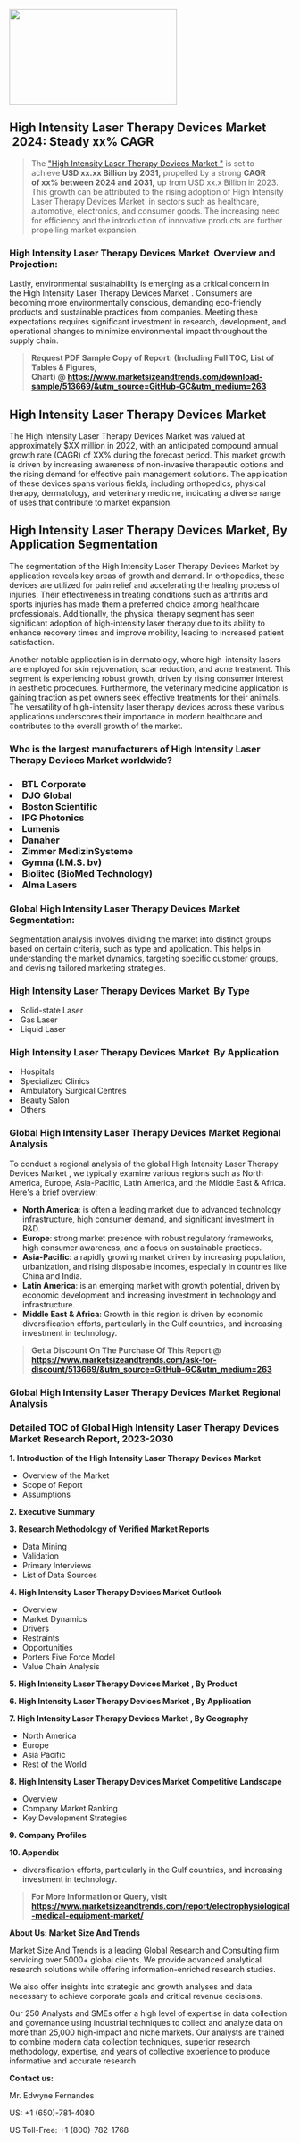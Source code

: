 <p><img class="alignnone size-medium wp-image-20088" src="https://ffe5etoiles.com/wp-content/uploads/2024/12/MST1-300x171.png" alt="" width="300" height="171" /></p><h2 id="ember46" class="ember-view reader-text-block__heading-2">High Intensity Laser Therapy Devices Market &nbsp;2024: Steady&nbsp;xx% CAGR</h2><blockquote id="ember47" class="ember-view reader-text-block__blockquote">The&nbsp;<a class="app-aware-link " href="https://www.marketsizeandtrends.com/download-sample/513669/&utm_source=GitHub-GC&utm_medium=263" target="_blank" data-test-app-aware-link="">"High Intensity Laser Therapy Devices Market "</a>&nbsp;is set to achieve&nbsp;<strong>USD&nbsp;xx.xx&nbsp;Billion by 2031,</strong>&nbsp;propelled by a strong&nbsp;<strong>CAGR of&nbsp;xx% between 2024 and 2031,</strong>&nbsp;up from USD xx.x Billion in 2023. This growth can be attributed to the rising adoption of&nbsp;High Intensity Laser Therapy Devices Market &nbsp;in sectors such as healthcare, automotive, electronics, and consumer goods. The increasing need for efficiency and the introduction of innovative products are further propelling market expansion.</blockquote><h3 id="ember48" class="ember-view reader-text-block__heading-3">High Intensity Laser Therapy Devices Market &nbsp;Overview and Projection:</h3><p id="ember49" class="ember-view reader-text-block__paragraph">Lastly, environmental sustainability is emerging as a critical concern in the&nbsp;High Intensity Laser Therapy Devices Market . Consumers are becoming more environmentally conscious, demanding eco-friendly products and sustainable practices from companies. Meeting these expectations requires significant investment in research, development, and operational changes to minimize environmental impact throughout the supply chain.</p><blockquote id="ember50" class="ember-view reader-text-block__blockquote"><strong>Request PDF Sample Copy of Report: (Including Full TOC, List of Tables &amp; Figures, Chart)&nbsp;@&nbsp;<strong><a href="https://www.marketsizeandtrends.com/download-sample/513669/&utm_source=GitHub-GC&utm_medium=263" target="_blank">https://www.marketsizeandtrends.com/download-sample/513669/&utm_source=GitHub-GC&utm_medium=263</a></strong></strong></blockquote><h3 class=""> <h2>High Intensity Laser Therapy Devices Market</h2><p>The High Intensity Laser Therapy Devices Market was valued at approximately $XX million in 2022, with an anticipated compound annual growth rate (CAGR) of XX% during the forecast period. This market growth is driven by increasing awareness of non-invasive therapeutic options and the rising demand for effective pain management solutions. The application of these devices spans various fields, including orthopedics, physical therapy, dermatology, and veterinary medicine, indicating a diverse range of uses that contribute to market expansion.</p><h2>High Intensity Laser Therapy Devices Market, By Application Segmentation</h2><p>The segmentation of the High Intensity Laser Therapy Devices Market by application reveals key areas of growth and demand. In orthopedics, these devices are utilized for pain relief and accelerating the healing process of injuries. Their effectiveness in treating conditions such as arthritis and sports injuries has made them a preferred choice among healthcare professionals. Additionally, the physical therapy segment has seen significant adoption of high-intensity laser therapy due to its ability to enhance recovery times and improve mobility, leading to increased patient satisfaction.</p><p>Another notable application is in dermatology, where high-intensity lasers are employed for skin rejuvenation, scar reduction, and acne treatment. This segment is experiencing robust growth, driven by rising consumer interest in aesthetic procedures. Furthermore, the veterinary medicine application is gaining traction as pet owners seek effective treatments for their animals. The versatility of high-intensity laser therapy devices across these various applications underscores their importance in modern healthcare and contributes to the overall growth of the market.</p></h3><h3 id="" class="">Who is the largest manufacturers of&nbsp;High Intensity Laser Therapy Devices Market worldwide?</h3><h3 class=""></Li><Li>BTL Corporate</Li><Li> DJO Global</Li><Li> Boston Scientific</Li><Li> IPG Photonics</Li><Li> Lumenis</Li><Li> Danaher</Li><Li> Zimmer MedizinSysteme</Li><Li> Gymna (I.M.S. bv)</Li><Li> Biolitec (BioMed Technology)</Li><Li> Alma Lasers</h3><h3 id="ember53" class="ember-view reader-text-block__heading-3">Global&nbsp;High Intensity Laser Therapy Devices Market Segmentation:</h3><p id="ember54" class="ember-view reader-text-block__paragraph">Segmentation analysis involves dividing the market into distinct groups based on certain criteria, such as type and application. This helps in understanding the market dynamics, targeting specific customer groups, and devising tailored marketing strategies.</p><h3 id="" class="">High Intensity Laser Therapy Devices Market &nbsp;By Type</h3><p></Li><Li>Solid-state Laser</Li><Li> Gas Laser</Li><Li> Liquid Laser</p><h3 id="" class="">High Intensity Laser Therapy Devices Market &nbsp;By Application</h3><p class=""></Li><Li>Hospitals</Li><Li> Specialized Clinics</Li><Li> Ambulatory Surgical Centres</Li><Li> Beauty Salon</Li><Li> Others</p><h3 id="ember62" class="ember-view reader-text-block__heading-3">Global High Intensity Laser Therapy Devices Market Regional Analysis</h3><p id="ember63" class="ember-view reader-text-block__paragraph">To conduct a regional analysis of the global High Intensity Laser Therapy Devices Market , we typically examine various regions such as North America, Europe, Asia-Pacific, Latin America, and the Middle East &amp; Africa. Here's a brief overview:</p><ul><li><strong>North America</strong>: is often a leading market due to advanced technology infrastructure, high consumer demand, and significant investment in R&amp;D.</li><li><strong>Europe</strong>: strong market presence with robust regulatory frameworks, high consumer awareness, and a focus on sustainable practices.</li><li><strong>Asia-Pacific</strong>: a rapidly growing market driven by increasing population, urbanization, and rising disposable incomes, especially in countries like China and India.</li><li><strong>Latin America</strong>: is an emerging market with growth potential, driven by economic development and increasing investment in technology and infrastructure.</li><li><strong>Middle East &amp; Africa</strong>: Growth in this region is driven by economic diversification efforts, particularly in the Gulf countries, and increasing investment in technology.</li></ul><blockquote id="ember61" class="ember-view reader-text-block__blockquote"><strong>Get a Discount On The Purchase Of This Report @ <strong><a href="https://html-cleaner.com/" target="">https://www.marketsizeandtrends.com/ask-for-discount/513669/&utm_source=GitHub-GC&utm_medium=263</a></strong></strong></blockquote><h3 id="ember62" class="ember-view reader-text-block__heading-3">Global High Intensity Laser Therapy Devices Market Regional Analysis</h3><h3 id="" class="">Detailed TOC of Global High Intensity Laser Therapy Devices Market Research Report, 2023-2030</h3><p id="" class=""><strong>1. Introduction of the High Intensity Laser Therapy Devices Market </strong></p><ul><li>Overview of the Market</li><li>Scope of Report</li><li>Assumptions</li></ul><p id="" class=""><strong>2. Executive Summary</strong></p><p id="" class=""><strong>3. Research Methodology of Verified Market Reports</strong></p><ul><li>Data Mining</li><li>Validation</li><li>Primary Interviews</li><li>List of Data Sources</li></ul><p id="" class=""><strong>4. High Intensity Laser Therapy Devices Market Outlook</strong></p><ul><li>Overview</li><li>Market Dynamics</li><li>Drivers</li><li>Restraints</li><li>Opportunities</li><li>Porters Five Force Model</li><li>Value Chain Analysis</li></ul><p id="" class=""><strong>5. High Intensity Laser Therapy Devices Market , By Product</strong></p><p id="" class=""><strong>6. High Intensity Laser Therapy Devices Market , By Application</strong></p><p id="" class=""><strong>7. High Intensity Laser Therapy Devices Market , By Geography</strong></p><ul><li>North America</li><li>Europe</li><li>Asia Pacific</li><li>Rest of the World</li></ul><p id="" class=""><strong>8. High Intensity Laser Therapy Devices Market Competitive Landscape</strong></p><ul><li>Overview</li><li>Company Market Ranking</li><li>Key Development Strategies</li></ul><p id="" class=""><strong>9. Company Profiles</strong></p><p id="" class=""><strong>10. Appendix</strong></p><ul><li>diversification efforts, particularly in the Gulf countries, and increasing investment in technology.</li></ul><blockquote id="ember65" class="ember-view reader-text-block__blockquote"><strong>For More Information or Query, visit <strong><strong><a href="https://html-cleaner.com/" target="">https://www.marketsizeandtrends.com/report/electrophysiological-medical-equipment-market/</a></strong></strong></strong></blockquote><p id="" class=""><strong>About Us: Market Size And Trends</strong></p><p id="" class="">Market Size And Trends is a leading Global Research and Consulting firm servicing over 5000+ global clients. We provide advanced analytical research solutions while offering information-enriched research studies.</p><p id="" class="">We also offer insights into strategic and growth analyses and data necessary to achieve corporate goals and critical revenue decisions.</p><p id="" class="">Our 250 Analysts and SMEs offer a high level of expertise in data collection and governance using industrial techniques to collect and analyze data on more than 25,000 high-impact and niche markets. Our analysts are trained to combine modern data collection techniques, superior research methodology, expertise, and years of collective experience to produce informative and accurate research.</p><p id="" class=""><strong>Contact us:</strong></p><p id="" class="">Mr. Edwyne Fernandes</p><p id="" class="">US: +1 (650)-781-4080</p><p id="" class="">US Toll-Free: +1 (800)-782-1768</p>
